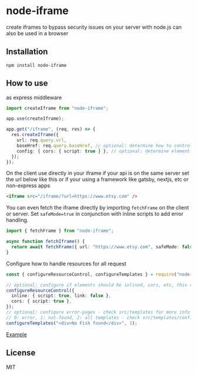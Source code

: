 # node-iframe

create iframes to bypass security issues on your server with node.js can also be used in a browser

## Installation

`npm install node-iframe`

## How to use

as express middleware

```typescript
import createIframe from "node-iframe";

app.use(createIframe);

app.get("/iframe", (req, res) => {
  res.createIframe({
    url: req.query.url,
    baseHref: req.query.baseHref, // optional: determine how to control link redirects,
    config: { cors: { script: true } }, // optional: determine element cors or inlining #shape src/iframe.ts#L34
  });
});
```

On the client use directly in your iframe if your api is on the same server set the url below like this or if your using a framework like gatsby, nextjs, etc or non-express apps

```html
<iframe src="/iframe/?url=https://www.etsy.com" />
```

You can even fetch the iframe directly by importing `fetchFrame` on the client or server.
Set `safeMode=true` in conjunction with inline scripts to add error handling.
 
```typescript
import { fetchFrame } from "node-iframe";

async function fetchIframe() {
  return await fetchFrame({ url: "https://www.etsy.com", safeMode: false });
}
```

Configure how to handle resources for all request

```typescript
const { configureResourceControl, configureTemplates } = require("node-iframe");

// optional: configure if elements should be inlined, cors, etc, this combines with the `config` param
configureResourceControl({
  inline: { script: true, link: false },
  cors: { script: true },
});
// optional: configure error-pages - check src/templates for more info
// 0: error, 1: not-found, 2: all templates - check src/templates/config for options
configureTemplates("<div>No Fish found</div>", 1);
```

[Example](https://a11ywatch.com/testout)

## License

MIT
